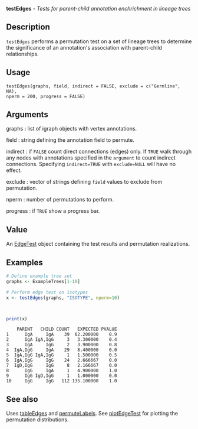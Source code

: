 





**testEdges** - *Tests for parent-child annotation enchrichment in lineage trees*

Description
--------------------

`testEdges` performs a permutation test on a set of lineage trees to determine
the significance of an annotation's association with parent-child relationships.


Usage
--------------------
```
testEdges(graphs, field, indirect = FALSE, exclude = c("Germline", NA),
nperm = 200, progress = FALSE)
```

Arguments
-------------------

graphs
:   list of igraph objects with vertex annotations.

field
:   string defining the annotation field to permute.

indirect
:   if `FALSE` count direct connections (edges) only. If 
`TRUE` walk through any nodes with annotations specified in 
the `argument` to count indirect connections. Specifying
`indirect=TRUE` with `exclude=NULL` will have no effect.

exclude
:   vector of strings defining `field` values to exclude from 
permutation.

nperm
:   number of permutations to perform.

progress
:   if `TRUE` show a progress bar.




Value
-------------------

An [EdgeTest](EdgeTest-class.md) object containing the test results and permutation
realizations.



Examples
-------------------

```R
# Define example tree set
graphs <- ExampleTrees[1-10]

# Perform edge test on isotypes
x <- testEdges(graphs, "ISOTYPE", nperm=10)

```


```


```


```R
print(x)
```


```
    PARENT   CHILD COUNT   EXPECTED PVALUE
1      IgA     IgA    39  62.200000    0.9
2      IgA IgA,IgG     3   3.300000    0.4
3      IgA     IgG     2   3.900000    0.8
4  IgA,IgG     IgA    29   8.400000    0.0
5  IgA,IgG IgA,IgG     1   1.500000    0.5
6  IgA,IgG     IgG    24   2.666667    0.0
7  IgD,IgG     IgG     8   2.166667    0.0
8      IgG     IgA     1   4.900000    1.0
9      IgG IgD,IgG     1   1.000000    0.0
10     IgG     IgG   112 135.100000    1.0

```



See also
-------------------

Uses [tableEdges](tableEdges.md) and [permuteLabels](permuteLabels.md). 
See [plotEdgeTest](plotEdgeTest.md) for plotting the permutation distributions.



